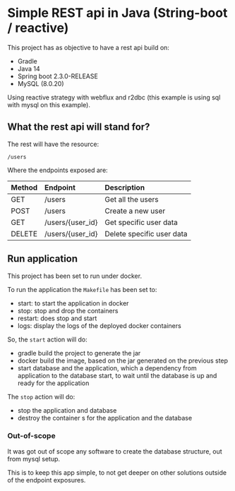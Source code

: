 # Simple REST api in Java (String-boot / reactive)

This project has as objective to have a rest api build on:

- Gradle
- Java 14
- Spring boot 2.3.0-RELEASE
- MySQL (8.0.20)

Using reactive strategy with webflux and r2dbc (this example is using sql with mysql on this example).

## What the rest api will stand for?

The rest will have the resource:

```
/users
```

Where the endpoints exposed are:

| Method | Endpoint | Description  |
| ---    |:------- |:-----|
|GET| /users | Get all the users |
|POST| /users | Create a new user |
|GET| /users/{user_id} | Get specific user data |
|DELETE| /users/{user_id} | Delete specific user data |

## Run application

This project has been set to run under docker.

To run the application the `Makefile` has been set to:

- start: to start the application in docker
- stop: stop and drop the containers
- restart: does stop and start
- logs: display the logs of the deployed docker containers

So, the `start` action will do:

- gradle build the project to generate the jar
- docker build the image, based on the jar generated on the previous step
- start database and the application, which a dependency from application to the database start, to wait until the database is up and ready for the application

The `stop` action will do:

- stop the application and database
- destroy the container s for the application and the database

### Out-of-scope

It was got out of scope any software to create the database structure, out from mysql setup.

This is to keep this app simple, to not get deeper on other solutions outside of the endpoint exposures.